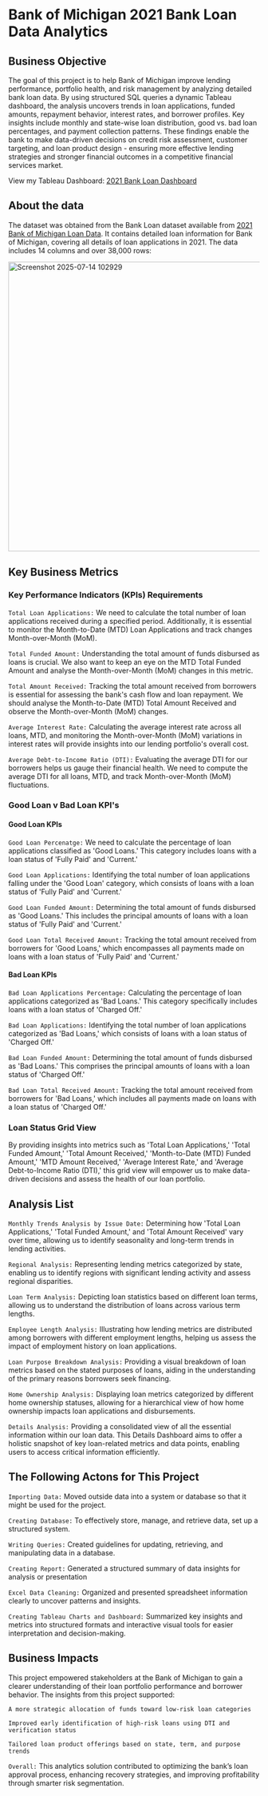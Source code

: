 # Bank of Michigan 2021 Bank Loan Data Analytics
## Business Objective
The goal of this project is to help Bank of Michigan improve lending performance, portfolio health, and risk management by analyzing detailed bank loan data. By using structured SQL queries a dynamic Tableau dashboard, the analysis uncovers trends in loan applications, funded amounts, repayment behavior, interest rates, and borrower profiles. Key insights include monthly and state-wise loan distribution, good vs. bad loan percentages, and payment collection patterns. These findings enable the bank to make data-driven decisions on credit risk assessment, customer targeting, and loan product design - ensuring more effective lending strategies and stronger financial outcomes in a competitive financial services market.

View my Tableau Dashboard: [2021 Bank Loan Dashboard](https://public.tableau.com/views/BankLoanWorkbook_Incomplete/Details?:language=en-US&:sid=&:redirect=auth&:display_count=n&:origin=viz_share_link)
## About the data 
The dataset was obtained from the Bank Loan dataset available from [2021 Bank of Michigan Loan Data](https://drive.google.com/file/d/1WNlzRVDZ2rKdiwpGUFBSuGA50EsI-j2v/view?usp=sharing). It contains detailed loan information for Bank of Michigan, covering all details of loan applications in 2021. The data includes 14 columns and over 38,000 rows:

<img width="912" height="580" alt="Screenshot 2025-07-14 102929" src="https://github.com/user-attachments/assets/fafccc33-d21d-4541-9dd8-02812319e622" />

## Key Business Metrics 
### Key Performance Indicators (KPIs) Requirements 
`Total Loan Applications:` We need to calculate the total number of loan applications received during a specified period. Additionally, it is essential to monitor the Month-to-Date (MTD) Loan Applications and track changes Month-over-Month (MoM).

`Total Funded Amount:` Understanding the total amount of funds disbursed as loans is crucial. We also want to keep an eye on the MTD Total Funded Amount and analyse the Month-over-Month (MoM) changes in this metric.

`Total Amount Received:` Tracking the total amount received from borrowers is essential for assessing the bank's cash flow and loan repayment. We should analyse the Month-to-Date (MTD) Total Amount Received and observe the Month-over-Month (MoM) changes.

`Average Interest Rate:` Calculating the average interest rate across all loans, MTD, and monitoring the Month-over-Month (MoM) variations in interest rates will provide insights into our lending portfolio's overall cost.


`Average Debt-to-Income Ratio (DTI):` Evaluating the average DTI for our borrowers helps us gauge their financial health. We need to compute the average DTI for all loans, MTD, and track Month-over-Month (MoM) fluctuations.

### Good Loan v Bad Loan KPI's
#### Good Loan KPIs
`Good Loan Percenatge:` We need to calculate the percentage of loan applications classified as 'Good Loans.' This category includes loans with a loan status of 'Fully Paid' and 'Current.'

`Good Loan Applications:` Identifying the total number of loan applications falling under the 'Good Loan' category, which consists of loans with a loan status of 'Fully Paid' and 'Current.'

`Good Loan Funded Amount:` Determining the total amount of funds disbursed as 'Good Loans.' This includes the principal amounts of loans with a loan status of 'Fully Paid' and 'Current.'

`Good Loan Total Received Amount:`  Tracking the total amount received from borrowers for 'Good Loans,' which encompasses all payments made on loans with a loan status of 'Fully Paid' and 'Current.'

#### Bad Loan KPIs
`Bad Loan Applications Percentage:` Calculating the percentage of loan applications categorized as 'Bad Loans.' This category specifically includes loans with a loan status of 'Charged Off.'

`Bad Loan Applications:` Identifying the total number of loan applications categorized as 'Bad Loans,' which consists of loans with a loan status of 'Charged Off.'

`Bad Loan Funded Amount:` Determining the total amount of funds disbursed as 'Bad Loans.' This comprises the principal amounts of loans with a loan status of 'Charged Off.'

`Bad Loan Total Received Amount:` Tracking the total amount received from borrowers for 'Bad Loans,' which includes all payments made on loans with a loan status of 'Charged Off.'

### Loan Status Grid View
By providing insights into metrics such as 'Total Loan Applications,' 'Total Funded Amount,' 'Total Amount Received,' 'Month-to-Date (MTD) Funded Amount,' 'MTD Amount Received,' 'Average Interest Rate,' and 'Average Debt-to-Income Ratio (DTI),' this grid view will empower us to make data-driven decisions and assess the health of our loan portfolio.

## Analysis List 
`Monthly Trends Analysis by Issue Date:` Determining how 'Total Loan Applications,' 'Total Funded Amount,' and 'Total Amount Received' vary over time, allowing us to identify seasonality and long-term trends in lending activities.

`Regional Analysis:` Representing lending metrics categorized by state, enabling us to identify regions with significant lending activity and assess regional disparities.

`Loan Term Analysis:` Depicting loan statistics based on different loan terms, allowing us to understand the distribution of loans across various term lengths.

`Employee Length Analysis:` Illustrating how lending metrics are distributed among borrowers with different employment lengths, helping us assess the impact of employment history on loan applications.

`Loan Purpose Breakdown Analysis:` Providing a visual breakdown of loan metrics based on the stated purposes of loans, aiding in the understanding of the primary reasons borrowers seek financing.

`Home Ownership Analysis:` Displaying loan metrics categorized by different home ownership statuses, allowing for a hierarchical view of how home ownership impacts loan applications and disbursements.

`Details Analysis:` Providing a consolidated view of all the essential information within our loan data. This Details Dashboard aims to offer a holistic snapshot of key loan-related metrics and data points, enabling users to access critical information efficiently.

## The Following Actons for This Project 
`Importing Data:` Moved outside data into a system or database so that it might be used for the project.

`Creating Database:` To effectively store, manage, and retrieve data, set up a structured system.

`Writing Queries:` Created guidelines for updating, retrieving, and manipulating data in a database.

`Creating Report:` Generated a structured summary of data insights for analysis or presentation

`Excel Data Cleaning:` Organized and presented spreadsheet information clearly to uncover patterns and insights.

`Creating Tableau Charts and Dashboard:` Summarized key insights and metrics into structured formats and interactive visual tools for easier interpretation and decision-making.

 ## Business Impacts 
This project empowered stakeholders at the Bank of Michigan to gain a clearer understanding of their loan portfolio performance and borrower behavior. The insights from this project supported: 

`A more strategic allocation of funds toward low-risk loan categories`

`Improved early identification of high-risk loans using DTI and verification status`

`Tailored loan product offerings based on state, term, and purpose trends`

`Overall:` This analytics solution contributed to optimizing the bank’s loan approval process, enhancing recovery strategies, and improving profitability through smarter risk segmentation.




